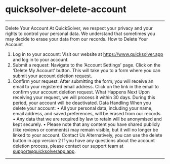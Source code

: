 # quicksolver-delete-account
________________________________________
Delete Your Account
At QuickSolver, we respect your privacy and your rights to control your personal data. We understand that sometimes you may decide to erase your data from our records.
How to Delete Your Account
1.	Log in to your account: Visit our website at https://www.quicksolver.app and log in to your account.
2.	Submit a request: Navigate to the ‘Account Settings’ page. Click on the ‘Delete My Account’ button. This will take you to a form where you can submit your account deletion request.
3.	Confirm your request: After submitting the form, you will receive an email to your registered email address. Click on the link in the email to confirm your account deletion request.
What Happens Next
Upon receiving your request, we will process it within 30 days. During this period, your account will be deactivated.
Data Handling
When you delete your account:
•	All your personal data, including your name, email address, and saved preferences, will be erased from our records.
•	Any data that we are required by law to retain will be anonymised and kept securely.
•	Please note that any content you have shared publicly (like reviews or comments) may remain visible, but it will no longer be linked to your account.
Contact Us
Alternatively, you can use the delete button in app version 2
If you have any questions about the account deletion process, please contact our support team at support@quicksolverapp.app.
________________________________________

